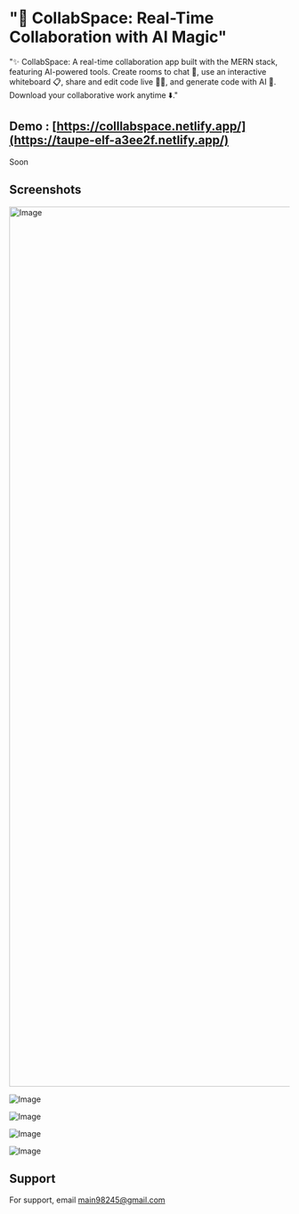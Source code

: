 
# "🚀 CollabSpace: Real-Time Collaboration with AI Magic"

"✨ CollabSpace: A real-time collaboration app built with the MERN stack, featuring AI-powered tools. Create rooms to chat 💬, use an interactive whiteboard 📋, share and edit code live 👨‍💻, and generate code with AI 🤖. Download your collaborative work anytime ⬇️."

## Demo : [https://colllabspace.netlify.app/](https://taupe-elf-a3ee2f.netlify.app/)

Soon
## Screenshots

<img width="2940" height="1582" alt="Image" src="https://github.com/user-attachments/assets/4aca06e9-e6d9-42c0-abc9-ba8b169e42b5" />

![Image](https://github.com/user-attachments/assets/f16ed3a2-c15e-4fa0-bb48-a92bbe1cbf4f)

![Image](https://github.com/user-attachments/assets/4fa2ffb2-1704-4031-8ecc-4cd7cb2addd5)

![Image](https://github.com/user-attachments/assets/02422095-2119-4047-bcb4-b9768811e6b9)

![Image](https://github.com/user-attachments/assets/47878bde-61f8-4759-9744-1768e05df7e4)
## Support

For support, email  main98245@gmail.com

